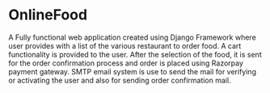 # OnlineFood
A Fully functional web application created using Django Framework where user provides with a list of the various restaurant to order food.
A cart functionality is provided to the user.
After the selection of the food, it is sent for the order confirmation process and order is placed using Razorpay payment gateway.
SMTP email system is use to send the mail for verifying or activating the user and also for sending order confirmation mail.
